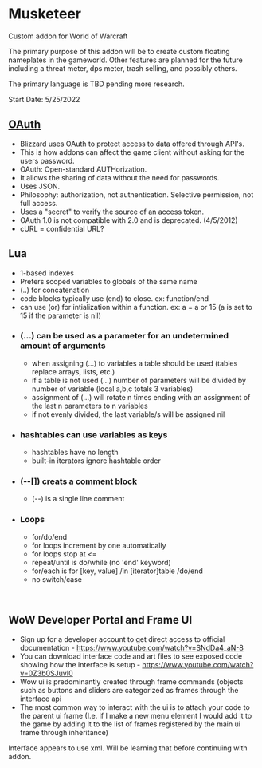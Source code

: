 # **Musketeer**
 Custom addon for World of Warcraft

The primary purpose of this addon will be to create custom floating nameplates in the gameworld. Other features are planned for the future including a threat meter, dps meter, trash selling, and possibly others.

The primary language is TBD pending more research.

Start Date: 5/25/2022
&nbsp;
## [OAuth](https://www.varonis.com/blog/what-is-oauth) 
  - Blizzard uses OAuth to protect access to data offered through API's. 
  - This is how addons can affect the game client without asking for the users password.
  - OAuth: Open-standard AUTHorization.
  - It allows the sharing of data without the need for passwords.
  - Uses JSON.
  - Philosophy: authorization, not authentication. Selective permission, not full access.
  - Uses a "secret" to verify the source of an access token.
  - OAuth 1.0 is not compatible with 2.0 and is deprecated. (4/5/2012)
  - cURL = confidential URL?
&nbsp;
&nbsp;
## Lua 
  - 1-based indexes
  - Prefers scoped variables to globals of the same name
  - (..) for concatenation
  - code blocks typically use (end) to close. ex: function/end
  - can use (or) for intialization within a function. ex: a = a or 15 (a is set to 15 if the parameter is nil)
&nbsp;
- ### (...) can be used as a parameter for an undetermined amount of arguments
  - when assigning (...) to variables a table should be used (tables replace arrays, lists, etc.)
  - if a table is not used (...) number of parameters will be divided by number of variable (local a,b,c totals 3 variables)
  - assignment of (...) will rotate n times ending with an assignment of the last n parameters to n variables
  - if not evenly divided, the last variable/s will be assigned nil
&nbsp;
- ### hashtables can use variables as keys
  - hashtables have no length
  - built-in iterators ignore hashtable order
&nbsp;
- ### (--[]) creats a comment block
  - (--) is a single line comment
&nbsp;
- ### Loops
  - for/do/end
  - for loops increment by one automatically
  - for loops stop at <=
  - repeat/until is do/while (no 'end' keyword)
  - for/each is for [key, value] /in [iterator]table /do/end
  - no switch/case

&nbsp;
## WoW Developer Portal and Frame UI  
- Sign up for a developer account to get direct access to official documentation - https://www.youtube.com/watch?v=SNdDa4_aN-8 
- You can download interface code and art files to see exposed code showing how the interface is setup - https://www.youtube.com/watch?v=0Z3b0SJuvI0 
- Wow ui is predominantly created through frame commands (objects such as buttons and sliders are categorized as frames through the interface api 
- The most common way to interact with the ui is to attach your code to the parent ui frame (I.e. if I make a new menu element I would add it to the game by adding it to the list of frames registered by the main ui frame through inheritance) 

Interface appears to use xml. Will be learning that before continuing with addon.

